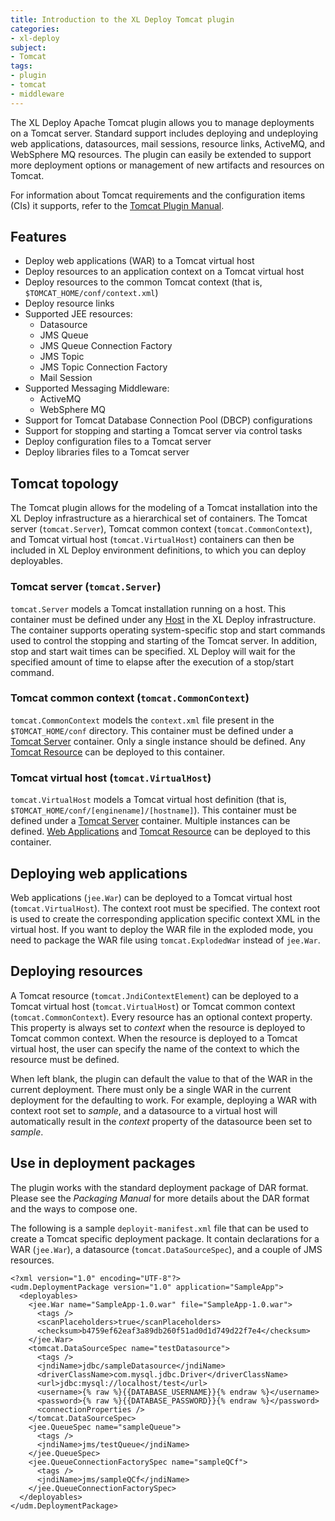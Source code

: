 ```yaml
---
title: Introduction to the XL Deploy Tomcat plugin
categories: 
- xl-deploy
subject:
- Tomcat
tags:
- plugin
- tomcat
- middleware
---
```


The XL Deploy Apache Tomcat plugin allows you to manage deployments on a Tomcat server. Standard support includes deploying and undeploying web applications, datasources, mail sessions, resource links, ActiveMQ, and WebSphere MQ resources. The plugin can easily be extended to support more deployment options or management of new artifacts and resources on Tomcat.

For information about Tomcat requirements and the configuration items (CIs) it supports, refer to the [Tomcat Plugin Manual](/xl-deploy/latest/tomcatPluginManual.html).

## Features

* Deploy web applications (WAR) to a Tomcat virtual host
* Deploy resources to an application context on a Tomcat virtual host
* Deploy resources to the common Tomcat context (that is, `$TOMCAT_HOME/conf/context.xml`)
* Deploy resource links
* Supported JEE resources:
	* Datasource
	* JMS Queue
	* JMS Queue Connection Factory
	* JMS Topic
	* JMS Topic Connection Factory
	* Mail Session
* Supported Messaging Middleware:
    * ActiveMQ
    * WebSphere MQ
* Support for Tomcat Database Connection Pool (DBCP) configurations
* Support for stopping and starting a Tomcat server via control tasks
* Deploy configuration files to a Tomcat server
* Deploy libraries files to a Tomcat server

## Tomcat topology

The Tomcat plugin allows for the modeling of a Tomcat installation into the XL Deploy infrastructure as a hierarchical set of containers. The Tomcat server (`tomcat.Server`), Tomcat common context (`tomcat.CommonContext`), and Tomcat virtual host (`tomcat.VirtualHost`) containers can then be included in XL Deploy environment definitions, to which you can deploy deployables.

### Tomcat server (`tomcat.Server`)

`tomcat.Server` models a Tomcat installation running on a host. This container must be defined under any [Host](#overthere.Host) in the XL Deploy infrastructure. The container supports operating system-specific stop and start commands used to control the stopping and starting of the Tomcat server. In addition, stop and start wait times can be specified. XL Deploy will wait for the specified amount of time to elapse after the execution of a stop/start command.

### Tomcat common context (`tomcat.CommonContext`)

`tomcat.CommonContext` models the `context.xml` file present in the `$TOMCAT_HOME/conf` directory. This container must be defined under a [Tomcat Server](#tomcat.Server) container. Only a single instance should be defined. Any [Tomcat Resource](#tomcat.JndiContextElement) can be deployed to this container.

### Tomcat virtual host (`tomcat.VirtualHost`)

`tomcat.VirtualHost` models a Tomcat virtual host definition (that is, `$TOMCAT_HOME/conf/[enginename]/[hostname]`). This container must be defined under a [Tomcat Server](#tomcat.Server) container. Multiple instances can be defined. [Web Applications](#jee.War) and [Tomcat Resource](#tomcat.JndiContextElement) can be deployed to this container.

## Deploying web applications

Web applications (`jee.War`) can be deployed to a Tomcat virtual host (`tomcat.VirtualHost`). The context root must be specified. The context root is used to create the corresponding application specific context XML in the virtual host. If you want to deploy the WAR file in the exploded mode, you need to package the WAR file using `tomcat.ExplodedWar` instead of `jee.War`.

## Deploying resources

A Tomcat resource (`tomcat.JndiContextElement`) can be deployed to a Tomcat virtual host (`tomcat.VirtualHost`) or Tomcat common context (`tomcat.CommonContext`). Every resource has an optional context property. This property is always set to _context_ when the resource is deployed to Tomcat common context. When the resource is deployed to a Tomcat virtual host, the user can specify the name of the context to which the resource must be defined.

When left blank, the plugin can default the value to that of the WAR in the current deployment. There must only be a single WAR in the current deployment for the defaulting to work. For example, deploying a WAR with context root set to _sample_, and a datasource to a virtual host will automatically result in the _context_ property of the datasource been set to _sample_.

## Use in deployment packages

The plugin works with the standard deployment package of DAR format. Please see the _Packaging Manual_ for more details about the DAR format and the ways to compose one.

The following is a sample `deployit-manifest.xml` file that can be used to create a Tomcat specific deployment package. It contain declarations for a WAR (`jee.War`), a datasource (`tomcat.DataSourceSpec`), and a couple of JMS resources.

	<?xml version="1.0" encoding="UTF-8"?>
	<udm.DeploymentPackage version="1.0" application="SampleApp">
	  <deployables>
	    <jee.War name="SampleApp-1.0.war" file="SampleApp-1.0.war">
	      <tags />
	      <scanPlaceholders>true</scanPlaceholders>
	      <checksum>b4759ef62eaf3a89db260f51ad0d1d749d22f7e4</checksum>
	    </jee.War>
	    <tomcat.DataSourceSpec name="testDatasource">
	      <tags />
	      <jndiName>jdbc/sampleDatasource</jndiName>
	      <driverClassName>com.mysql.jdbc.Driver</driverClassName>
	      <url>jdbc:mysql://localhost/test</url>
	      <username>{% raw %}{{DATABASE_USERNAME}}{% endraw %}</username>
	      <password>{% raw %}{{DATABASE_PASSWORD}}{% endraw %}</password>
	      <connectionProperties />
	    </tomcat.DataSourceSpec>
	    <jee.QueueSpec name="sampleQueue">
	      <tags />
	      <jndiName>jms/testQueue</jndiName>
	    </jee.QueueSpec>
	    <jee.QueueConnectionFactorySpec name="sampleQCf">
	      <tags />
	      <jndiName>jms/sampleQCf</jndiName>
	    </jee.QueueConnectionFactorySpec>
	  </deployables>
	</udm.DeploymentPackage>
